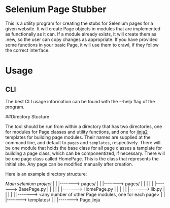 # Selenium Page Stubber

This is a utility program for creating the stubs for Selenium pages for a given
website.  It will create Page objects in modules that are implemented as
functionally as it can.  If a module already exists, it will create them as
<module>.new, so the user can copy changes as appropriate.  If you have
provided some functions in your basic Page, it will use them to crawl, if they
follow the correct interface.

# Usage

## CLI

The best CLI usage information can be found with the --help flag of the
program.

##Directory Stucture

The tool should be run from within a directory that has two directories, one
for modules for Page classes and utility functions, and one for
[jinja2](https://jinja.palletsprojects.com/en/3.1.x/) templates for building
page modules.  Their names are supplied at the command line, and default to
```pages``` and ```templates```, respectively.  There will be one module that
holds the base class for all page classes a tamplate for building a page class,
which can be componentized, if necessary.  There will be one page class called
HomePage.  This is the class that represents the initial site.  Any page can
be modified manually after creation.

Here is an example directory structure:

*Main selenium project*
|
|
|-------> pages/
        |
        |
        |-------> pages/
        |       |
        |       |
        |       |-------> BasePage.py
        |       |
        |       |
        |       |-------> HomePage.py
        |       |
        |       |
        |       |-------> lib.py <utility functions used by the pages>
        |       |
        |       |
        |       |-------> <any number of other Page modules, one for each page>
        |
        |
        |-------> templates/
                |
                |
                |-------> Page.jinja <template used to build pages>
                |
                |
                |-------> <any number of other templates, which can be used by Page.jinja
        
#Development

##Submitting

Before submitting any PRs, please make sure that your changes will pass the
manifest/lex/type/test checking by running:

```
tox -e testing
```

##Directory structure

This project has two directories at the main level, ```user``` and
```client```.  The modules in ```client``` might use modules and tempates from
```user```, but never vice versa.  Modules and templates in ```user``` might
be copied into the user's directories, and the users might not have this
program installed on their machines.

TODO
====
Features
--------
- CLI
- Dockerfile (headless usage)
- Everything else :)
